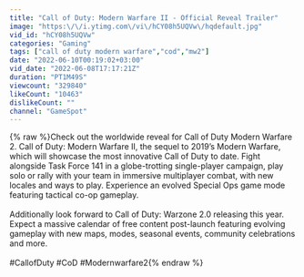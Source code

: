 ```yaml
---
title: "Call of Duty: Modern Warfare II - Official Reveal Trailer"
image: "https:\/\/i.ytimg.com\/vi\/hCY08h5UQVw\/hqdefault.jpg"
vid_id: "hCY08h5UQVw"
categories: "Gaming"
tags: ["call of duty modern warfare","cod","mw2"]
date: "2022-06-10T00:19:02+03:00"
vid_date: "2022-06-08T17:17:21Z"
duration: "PT1M49S"
viewcount: "329840"
likeCount: "10463"
dislikeCount: ""
channel: "GameSpot"
---
```

{% raw %}Check out the worldwide reveal for Call of Duty Modern Warfare 2. Call of Duty: Modern Warfare II, the sequel to 2019’s Modern Warfare, which will showcase the most innovative Call of Duty to date. Fight alongside Task Force 141 in a globe-trotting single-player campaign, play solo or rally with your team in immersive multiplayer combat, with new locales and ways to play. Experience an evolved Special Ops game mode featuring tactical co-op gameplay. <br /><br />Additionally look forward to Call of Duty: Warzone 2.0 releasing this year. Expect a massive calendar of free content post-launch featuring evolving gameplay with new maps, modes, seasonal events, community celebrations and more. <br /><br />#CallofDuty #CoD #Modernwarfare2{% endraw %}
